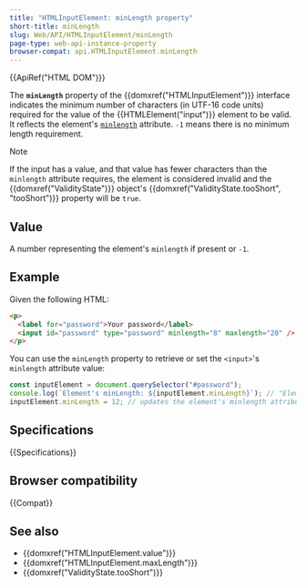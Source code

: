 ```yaml
---
title: "HTMLInputElement: minLength property"
short-title: minLength
slug: Web/API/HTMLInputElement/minLength
page-type: web-api-instance-property
browser-compat: api.HTMLInputElement.minLength
---
```


{{ApiRef("HTML DOM")}}

The **`minLength`** property of the {{domxref("HTMLInputElement")}} interface indicates the minimum number of characters (in UTF-16 code units) required for the value of the {{HTMLElement("input")}} element to be valid. It reflects the element's [`minlength`](/en-US/docs/Web/HTML/Reference/Element/input#minlength) attribute. `-1` means there is no minimum length requirement.

> [!NOTE]
> If the input has a value, and that value has fewer characters than the `minlength` attribute requires, the element is considered invalid and the {{domxref("ValidityState")}} object's {{domxref("ValidityState.tooShort", "tooShort")}} property will be `true`.

## Value

A number representing the element's `minlength` if present or `-1`.

## Example

Given the following HTML:

```html
<p>
  <label for="password">Your password</label>
  <input id="password" type="password" minlength="8" maxlength="20" />
</p>
```

You can use the `minLength` property to retrieve or set the `<input>`'s `minlength` attribute value:

```js
const inputElement = document.querySelector("#password");
console.log(`Element's minLength: ${inputElement.minLength}`); // "Element's minlength: 8"
inputElement.minLength = 12; // updates the element's minlength attribute value
```

## Specifications

{{Specifications}}

## Browser compatibility

{{Compat}}

## See also

- {{domxref("HTMLInputElement.value")}}
- {{domxref("HTMLInputElement.maxLength")}}
- {{domxref("ValidityState.tooShort")}}
